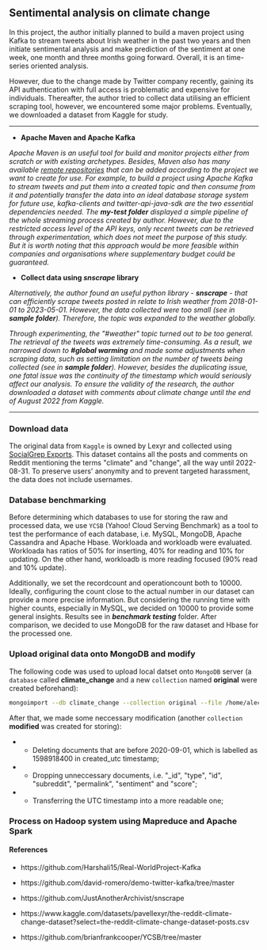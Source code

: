 ## Sentimental analysis on climate change

In this project, the author initially planned to build a maven project using Kafka to stream tweets about Irish weather in the past two years and then initiate sentimental analysis and make prediction of the sentiment at one week, one month and three months going forward. Overall, it is an time-series oriented analysis. 

However, due to the change made by Twitter company recently, gaining its API authentication with full access is problematic and expensive for individuals. Thereafter, the author tried to collect data utilising an efficient scraping tool, however, we encountered some major problems. Eventually, we downloaded a dataset from Kaggle for study.

---

- **Apache Maven and Apache Kafka**

*Apache Maven is an useful tool for build and monitor projects either from scratch or with existing archetypes. Besides, Maven also has many available [remote repositories](https://mvnrepository.com/) that can be added according to the project we want to create for use. For example, to build a project using Apache Kafka to stream tweets and put them into a created topic and then consume from it and potentially transfer the data into an ideal database storage system for future use, kafka-clients and twitter-api-java-sdk are the two essential dependencies needed. The ***my-test folder*** displayed a simple pipeline of the whole streaming process created by author. However, due to the restricted access level of the API keys, only recent tweets can be retrieved through experimentation, which does not meet the purpose of this study. But it is worth noting that this approach would be more feasible within companies and organisations where supplementary budget could be guaranteed.*

- **Collect data using *snscrape* library**

*Alternatively, the author found an useful python library - **snscrape** - that can efficiently scrape tweets posted in relate to Irish weather from 2018-01-01 to 2023-05-01. However, the data collected were too small (see in ***sample folder***). Therefore, the topic was expanded to the weather globally.* 

*Through experimenting, the "#weather" topic turned out to be too general. The retrieval of the tweets was extremely time-consuming. As a result, we narrowed down to **#global warming** and made some adjustments when scraping data, such as setting limitation on the number of tweets being collected (see in ***sample folder***). However, besides the duplicating issue, one fatal issue was the continuity of the timestamp which would seriously affect our analysis. To ensure the validity of the research, the author downloaded a dataset with comments about climate change until the end of August 2022 from Kaggle.*

---

### Download data

The original data from `Kaggle` is owned by Lexyr and collected using [SocialGrep Exports](https://socialgrep.com/exports). This dataset contains all the posts and comments on Reddit mentioning the terms "climate" and "change", all the way until 2022-08-31. To preserve users' anonymity and to prevent targeted harassment, the data does not include usernames.

### Database benchmarking

Before determining which databases to use for storing the raw and processed data, we use `YCSB` (Yahoo! Cloud Serving Benchmark) as a tool to test the performance of each database, i.e. MySQL, MongoDB, Apache Cassandra and Apache Hbase. Workloada and workloadb were evaluated. Workloada has ratios of 50% for inserting, 40% for reading and 10% for updating. On the other hand, workloadb is more reading focused (90% read and 10% update).

Additionally, we set the recordcount and operationcount both to 10000. Ideally, configuring the count close to the actual number in our dataset can provide a more precise information. But considering the running time with higher counts, especially in MySQL, we decided on 10000 to provide some general insights. Results see in ***benchmark testing*** folder. After comparison, we decided to use MongoDB for the raw dataset and Hbase for the processed one.

### Upload original data onto MongoDB and modify

The following code was used to upload local datset onto `MongoDB` server (a `database` called **climate_change** and a new `collection` named **original** were created beforehand):

```bash
mongoimport --db climate_change --collection original --file /home/alec_fei/Downloads/the-reddit-climate-change-dataset-comments.csv --type csv --headerline
```

After that, we made some neccessary modification (another `collection` **modified** was created for storing):
- * Deleting documents that are before 2020-09-01, which is labelled as 1598918400 in created_utc timestamp;
- * Dropping unneccessary documents, i.e. "_id", "type", "id", "subreddit", "permalink", "sentiment" and "score";
- * Transferring the UTC timestamp into a more readable one;

### Process on Hadoop system using Mapreduce and Apache Spark


#### References

- <p>https://github.com/Harshali15/Real-WorldProject-Kafka</p>
- <p>https://github.com/david-romero/demo-twitter-kafka/tree/master</p>
- <p>https://github.com/JustAnotherArchivist/snscrape</p>
- <p>https://www.kaggle.com/datasets/pavellexyr/the-reddit-climate-change-dataset?select=the-reddit-climate-change-dataset-posts.csv</p>
- <p>https://github.com/brianfrankcooper/YCSB/tree/master</p>
